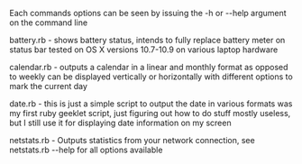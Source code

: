 Each commands options can be seen by issuing the -h or --help argument on the command line

battery.rb  -   shows battery status, intends to fully replace battery meter on status bar
                tested on OS X versions 10.7-10.9 on various laptop hardware

calendar.rb -   outputs a calendar in a linear and monthly format as opposed to weekly can
                be displayed vertically or horizontally with different options to mark the
                current day

date.rb     -   this is just a simple script to output the date in various formats
                was my first ruby geeklet script, just figuring out how to do stuff
                mostly useless, but I still use it for displaying date information on my 
                screen

netstats.rb -   Outputs statistics from your network connection, see netstats.rb --help
                for all options available
